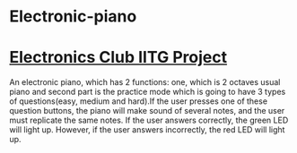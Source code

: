 # Electronic-piano

# [Electronics Club IITG Project](https://www.iitg.ac.in/stud/gymkhana/technical/home/ElectronicsHome.html)

An electronic piano, which has 2 functions: one, which is 2 octaves  usual piano and second part is the practice mode which is going to have 3 types of questions(easy,  medium and hard).If the user presses one of these question buttons, the piano will make sound of several notes, and the user must replicate the same notes. If the user answers correctly, the green  LED will light up. However, if the user answers incorrectly, the red LED will light up.  
